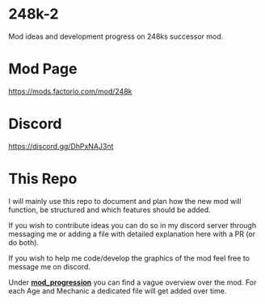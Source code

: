 # 248k-2
Mod ideas and development progress on 248ks successor mod.

# Mod Page
https://mods.factorio.com/mod/248k

# Discord
https://discord.gg/DhPxNAJ3nt

# This Repo

I will mainly use this repo to document and plan how the new mod will function, be structured and which features should be added. 

If you wish to contribute ideas you can do so in my discord server through messaging me or adding a file with detailed explanation here with a PR (or do both).

If you wish to help me code/develop the graphics of the mod feel free to message me on discord.

Under [**mod_progression**](https://github.com/PreLeyZero/248k-2/blob/main/README.md) you can find a vague overview over the mod. For each Age and Mechanic a dedicated file will get added over time.
